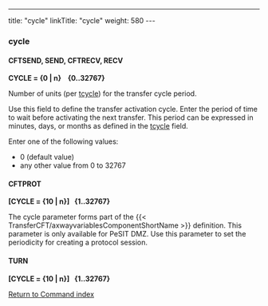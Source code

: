 ---
title: "cycle"
linkTitle: "cycle"
weight: 580
---<span id="cycle"></span>

### cycle

#### CFTSEND, SEND, CFTRECV, RECV

****CYCLE = {0 &#124; n}    {0..32767}****

Number of units (per [tcycle](../tcycle)) for the transfer cycle period.

Use this field to define the transfer activation cycle. Enter the period
of time to wait before activating the next transfer. This period can be
expressed in minutes, days, or months as defined in the [tcycle](../tcycle) field.

Enter one of the following values:

* 0
    (default value)
* any other value
    from 0 to 32767

#### CFTPROT

****[CYCLE = {10 &#124; n}]   {1..32767}****

The cycle parameter forms part of the {{< TransferCFT/axwayvariablesComponentShortName  >}} definition. This
parameter is only available for PeSIT DMZ. Use this parameter to set the
periodicity for creating a protocol session.

#### TURN

****[CYCLE = {10 &#124; n}]   {1..32767}****

[Return to Command index](../../)
